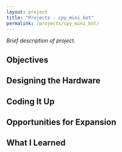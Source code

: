 ```yaml
---
layout: project
title: "Projects - cpy_mini_bot"
permalink: /projects/cpy_mini_bot/
---
```


_Brief description of project._

## Objectives

## Designing the Hardware

## Coding It Up

## Opportunities for Expansion

## What I Learned

